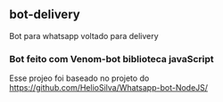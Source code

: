 ## bot-delivery
Bot para whatsapp voltado para delivery

### Bot feito com Venom-bot biblioteca javaScript
  
Esse projeo foi baseado no projeto do https://github.com/HelioSilva/Whatsapp-bot-NodeJS/
